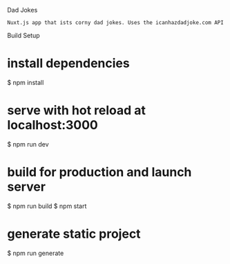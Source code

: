 Dad Jokes

    Nuxt.js app that ists corny dad jokes. Uses the icanhazdadjoke.com API

Build Setup

# install dependencies
$ npm install

# serve with hot reload at localhost:3000
$ npm run dev

# build for production and launch server
$ npm run build
$ npm start

# generate static project
$ npm run generate
